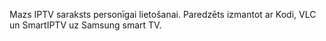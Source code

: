 Mazs IPTV saraksts personīgai lietošanai. Paredzēts izmantot ar Kodi, VLC un SmartIPTV uz Samsung smart TV.
